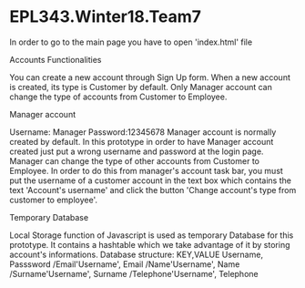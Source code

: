 # EPL343.Winter18.Team7

In order to go to the main page you have to open 'index.html' file

Accounts Functionalities

You can create a new account through Sign Up form. When a new account is created, its type is Customer by default. Only Manager account can change the type of accounts from Customer to Employee.

Manager account

Username: Manager
Password:12345678
Manager account is normally created by default. In this prototype in order to have Manager account created just
put a wrong username and password at the login page. 
Manager can change the type of other accounts from Customer to Employee. In order to do this from manager's account task bar, you must put the username of a customer account in the text box which contains the text 'Account's username' and click the button 'Change account's type from customer to employee'. 


Temporary Database

Local Storage function of Javascript is used as temporary Database for this prototype. It contains a hashtable which we take advantage of it by storing account's informations.
Database structure: KEY,VALUE 
Username, Passsword /Email'Username', Email /Name'Username', Name /Surname'Username', Surname /Telephone'Username', Telephone
